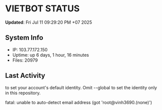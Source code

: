 # VIETBOT STATUS
**Updated**: Fri Jul 11 09:29:20 PM +07 2025

## System Info
- IP: 103.77.172.150
- Uptime: up 6 days, 1 hour, 16 minutes
- Files: 20979

## Last Activity

to set your account's default identity.
Omit --global to set the identity only in this repository.

fatal: unable to auto-detect email address (got 'root@vinh3690.(none)')
